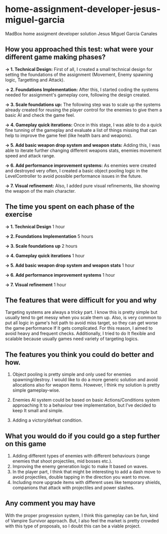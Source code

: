 # home-assignment-developer-jesus-miguel-garcia
MadBox home assigment developer solution Jesus Miguel Garcia Canales

## How you approached this test: what were your different game making phases?

**-> 1. Technical Design:**
  First of all, I created a small technical design for setting the foundations of the assignment (Movement, Enemy spawning logic, Targetting and Attack).
  
**-> 2. Foundations Implementation:**
  After this, I started coding the systems needed for assignment's gameplay core, following the design created.
  
**-> 3. Scale foundations up:**
  The following step was to scale up the systems already created for reusing the player control for the enemies to give them a basic AI and check the game feel.
  
**-> 4. Gameplay quick iterations:**
  Once in this stage, I was able to do a quick fine tunning of the gameplay and evaluate a list of things missing that can help to improve the game feel (like health bars and weapons).
  
**-> 5. Add basic weapon drop system and weapon stats:**
  Adding this, I was able to iterate further changing different weapons stats, enemies movement speed and attack range.
  
**-> 6. Add performance improvement systems:**
  As enemies were created and destroyed very often, I created a basic object pooling logic in the LevelController to avoid possible performance issues in the future.
  
**-> 7. Visual refinement:**
  Also, I added pure visual refinements, like showing the weapon of the main character.

## The time you spent on each phase of the exercise
**-> 1. Technical Design**
  1 hour
  
**-> 2. Foundations Implementation**
  5 hours

**-> 3. Scale foundations up**
  2 hours

**-> 4. Gameplay quick iterations**
  1 hour

**-> 5. Add basic weapon drop system and weapon stats**
  1 hour

**-> 6. Add performance improvement systems**
  1 hour
  
**-> 7. Visual refinement**
  1 hour 
  
## The features that were difficult for you and why
  Targeting systems are always a tricky part. I know this is pretty simple but usually tend to get messy when you scale them up. Also, is very common to put all logic in game's hot path to avoid miss target, so they can get worse the game performance If It gets complicated. For this reason, I aimed to avoid heavy and frequent checks. Additionally, I tried to do It flexible and scalable because usually games need variety of targeting logics.

## The features you think you could do better and how.
  1. Object pooling is pretty simple and only used for enemies spawning/destroy. I would like to do a more generic solution and avoid allocations also for weapon items. However, I think my solution is pretty simple gameplay-wise. 

 2. Enemies AI system could be based on basic Actions/Conditions system approaching It to a behaviour tree implementation, but I've decided to keep It small and simple. 

 3. Adding a victory/defeat condition.
  
## What you would do if you could go a step further on this game
  1. Adding different types of enemies with different behaviours (range enemies that shoot projectiles, mid bosses etc.).
  2. Improving the enemy generation logic to make It based on waves.
  3. In the player part, I think that might be interesting to add a dash move to avoid projectiles, double tapping in the direction you want to move. 
  4. Including more upgrade items with different uses like temporary shields, companions that attack with projectiles and power slashes.

## Any comment you may have
 With the proper progression system, I think this gameplay can be fun, kind of Vampire Survivor approach. But, I also feel the market is pretty crowded with this type of proposals, so I doubt this can be a viable project.
